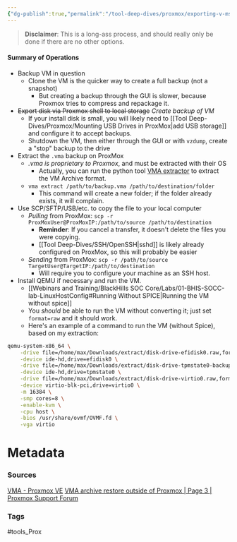 ```yaml
---
{"dg-publish":true,"permalink":"/tool-deep-dives/proxmox/exporting-v-ms-to-run-with-qemu/","tags":["VM"],"noteIcon":""}
---
```


> **Disclaimer**: This is a long-ass process, and should really only be done if there are no other options. 

#### Summary of Operations
- Backup VM in question
	- Clone the VM is the quicker way to create a full backup (not a snapshot)
		- But creating a backup through the GUI is slower, because Proxmox tries to compress and repackage it.
- ~~Export disk via Proxmox shell to local storage~~ *Create backup of VM*
	- If your install disk is small, you will likely need to [[Tool Deep-Dives/Proxmox/Mounting USB Drives in ProxMox\|add USB storage]] and configure it to accept backups.
	- Shutdown the VM, then either through the GUI or with `vzdump`, create a "stop" backup to the drive
- Extract the `.vma` backup on ProxMox
	- *.vma is proprietary to Proxmox*, and must be extracted with their OS
		- Actually, you can run the python tool [VMA extractor](https://github.com/jancc/vma-extractor) to extract the VM Archive format.
	- `vma extract /path/to/backup.vma /path/to/destination/folder`
		- This command will create a new folder; if the folder already exists, it will complain.
- Use SCP/SFTP/USB/etc. to copy the file to your local computer
	- *Pulling* from ProxMox: `scp -r ProxMoxUser@ProxMoxIP:/path/to/source /path/to/destination`
		- **Reminder**: If you cancel a transfer, it doesn't delete the files you were copying.
		- [[Tool Deep-Dives/SSH/OpenSSH\|sshd]] is likely already configured on ProxMox, so this will probably be easier
	- *Sending* from ProxMox: `scp -r /path/to/source TargetUser@TargetIP:/path/to/destination`
		- Will require you to configure your machine as an SSH host.
- Install QEMU if necessary and run the VM.
	- [[Webinars and Training/BlackHills SOC Core/Labs/01-BHIS-SOCC-lab-LinuxHostConfig#Running Without SPICE\|Running the VM without spice]]
	- You *should* be able to run the VM without converting it; just set `format=raw` and it should work.
	- Here's an example of a command to run the VM (without Spice), based on my extraction:

```bash
qemu-system-x86_64 \
    -drive file=/home/max/Downloads/extract/disk-drive-efidisk0.raw,format=raw,if=none,id=efidisk0 \
    -device ide-hd,drive=efidisk0 \
    -drive file=/home/max/Downloads/extract/disk-drive-tpmstate0-backup.raw,format=raw,if=none,id=tpmstate0 \
    -device ide-hd,drive=tpmstate0 \
    -drive file=/home/max/Downloads/extract/disk-drive-virtio0.raw,format=raw,if=none,id=virtio0 \
    -device virtio-blk-pci,drive=virtio0 \
    -m 16384 \
    -smp cores=8 \
    -enable-kvm \
    -cpu host \
    -bios /usr/share/ovmf/OVMF.fd \
    -vga virtio
```

# Metadata

### Sources
[VMA - Proxmox VE](https://pve.proxmox.com/wiki/VMA)
[VMA archive restore outside of Proxmox | Page 3 | Proxmox Support Forum](https://forum.proxmox.com/threads/vma-archive-restore-outside-of-proxmox.14226/post-443929)
### Tags
#tools_Prox 